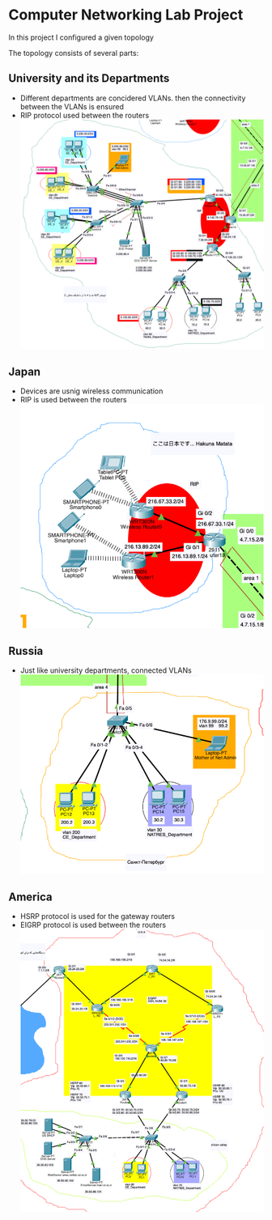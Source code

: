 # Computer Networking Lab Project

In this project I configured a given topology

The topology consists of several parts:

## University and its Departments
- Different departments are concidered VLANs. then the connectivity between the VLANs is ensured
- RIP protocol used between the routers
![University](./imgs/university.png)

## Japan
- Devices are usnig wireless communication
- RIP is used between the routers
![Japan](./imgs/japan.png)

## Russia
- Just like university departments, connected VLANs
![Russia](./imgs/russia.png)

## America
- HSRP protocol is used for the gateway routers
- EIGRP protocol is used between the routers
![America](./imgs/america.png)


